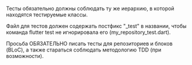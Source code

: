 Тесты обязательно должны соблюдать ту же иерархию, в которой находятся
тестируемые классы.

Файл для тестов должен содержать постфикс "_test" в названии, чтобы команда 
flutter test не игнорировала его (my_repository_test.dart).

Просьба ОБЯЗАТЕЛЬНО писать тесты для репозиториев и блоков (BLoC), а также стараться
соблюдать методологию TDD (при возможности).